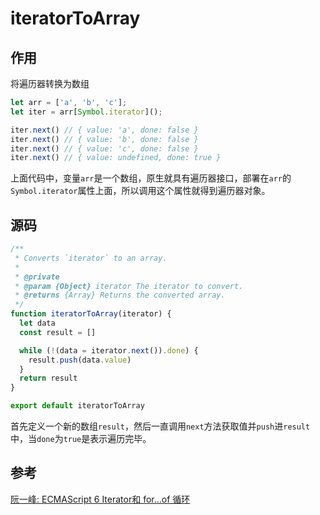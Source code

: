 # iteratorToArray

## 作用

将遍历器转换为数组

```js
let arr = ['a', 'b', 'c'];
let iter = arr[Symbol.iterator]();

iter.next() // { value: 'a', done: false }
iter.next() // { value: 'b', done: false }
iter.next() // { value: 'c', done: false }
iter.next() // { value: undefined, done: true }
```

上面代码中，变量`arr`是一个数组，原生就具有遍历器接口，部署在`arr`的`Symbol.iterator`属性上面，所以调用这个属性就得到遍历器对象。

## 源码

```js
/**
 * Converts `iterator` to an array.
 *
 * @private
 * @param {Object} iterator The iterator to convert.
 * @returns {Array} Returns the converted array.
 */
function iteratorToArray(iterator) {
  let data
  const result = []

  while (!(data = iterator.next()).done) {
    result.push(data.value)
  }
  return result
}

export default iteratorToArray
```

首先定义一个新的数组`result`，然后一直调用`next`方法获取值并`push`进`result`中，当`done`为`true`是表示遍历完毕。


## 参考

[阮一峰: ECMAScript 6 Iterator和 for...of 循环](https://es6.ruanyifeng.com/#docs/iterator#Iterator%EF%BC%88%E9%81%8D%E5%8E%86%E5%99%A8%EF%BC%89%E7%9A%84%E6%A6%82%E5%BF%B5)